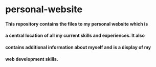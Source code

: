 # personal-website
#### This repository contains the files to my personal website which is 
#### a central location of all my current skills and experiences. It also
#### contains additional information about myself and is a display of my
#### web development skills. 
